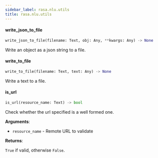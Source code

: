 ```yaml
---
sidebar_label: rasa.nlu.utils
title: rasa.nlu.utils
---
```

#### write\_json\_to\_file

```python
write_json_to_file(filename: Text, obj: Any, **kwargs: Any) -> None
```

Write an object as a json string to a file.

#### write\_to\_file

```python
write_to_file(filename: Text, text: Any) -> None
```

Write a text to a file.

#### is\_url

```python
is_url(resource_name: Text) -> bool
```

Check whether the url specified is a well formed one.

**Arguments**:

- `resource_name` - Remote URL to validate
  

**Returns**:

  `True` if valid, otherwise `False`.

